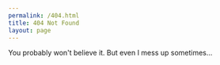 ```yaml
---
permalink: /404.html
title: 404 Not Found
layout: page
---
```


You probably won't believe it. But even I mess up sometimes...